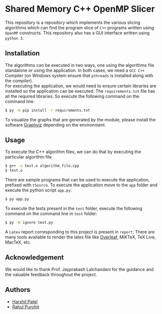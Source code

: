 # Shared Memory C++ OpenMP Slicer

This repository is a repository which implements the various slicing algorithms which can find the program slice of `C++` programs written using `OpenMP` constructs. This repository also has a GUI interface written using `python 3`.

## Installation
The algorithms can be executed in two ways, one using the algorithms file standalone or using the application. In both cases, we need a `GCC C++` Compiler (on Windows system ensure that `pthreads` is installed along with the compiler). \
For executing the application, we would need to ensure certain libraries are installed so the application can be executed. The `requirements.txt` file has all the required libraries. So execute the following command on the command line:

```bash
$ py -m pip install -r requirements.txt
```
To visualize the graphs that are generated by the module, please install the software [Graphviz](https://graphviz.org/download/) depending on the environment.
## Usage
To execute the C++ algorithm files, we can do that by executing the particular algorithm file 
```bash
$ g++ -o test.o algorithm_file.cpp
$ test.o
```
There are sample programs that can be used to execute the application, prefixed with `tSource`. To execute the application move to the `app` folder and execute the python script `app.py`:
```bash
$ py app.py
```
To execute the tests present in the `test` folder, execute the following command on the command line in `test` folder:
```bash
$ py -W ignore test.py 
```
 A `Latex` report corresponding to this project is present in `report`. There are many tools available to render the latex file like [Overleaf](https://www.overleaf.com/), MiKTeX, TeX Live, MacTeX, etc. 

## Acknowledgement
We would like to thank Prof. Jayprakash Lalchandani for the guidance and the valuable feedback throughout the project.

## Authors 
* [Harshil Patel](https://github.com/harshil1111999)
* [Rahul Purohit](https://github.com/rahulpurohit29)
